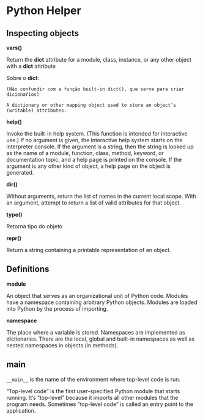 # Python Helper 

## Inspecting objects

**vars()**

Return the __dict__ attribute for a module, class, instance, or any other object with a __dict__ attribute

Sobre o __dict__:

	(Não confundir com a função built-in dict(), que serve para criar dicionaŕios)

	A dictionary or other mapping object used to store an object’s (writable) attributes.

**help()**

Invoke the built-in help system. (This function is intended for interactive use.) If no argument is given, the interactive help system starts on the interpreter console. If the argument is a string, then the string is looked up as the name of a module, function, class, method, keyword, or documentation topic, and a help page is printed on the console. If the argument is any other kind of object, a help page on the object is generated.

**dir()**

Without arguments, return the list of names in the current local scope. 
With an argument, attempt to return a list of valid attributes for that object.

**type()**

Retorna tipo do objeto

**repr()**

Return a string containing a printable representation of an object. 

## Definitions

**module**

An object that serves as an organizational unit of Python code. Modules have a namespace containing arbitrary Python objects. Modules are loaded into Python by the process of importing.

**namespace**

The place where a variable is stored. Namespaces are implemented as dictionaries. There are the local, global and built-in namespaces as well as nested namespaces in objects (in methods).

## __main__

`__main__` is the name of the environment where top-level code is run.

“Top-level code” is the first user-specified Python module that starts running. It’s “top-level” because it imports all other modules that the program needs. Sometimes “top-level code” is called an entry point to the application.


